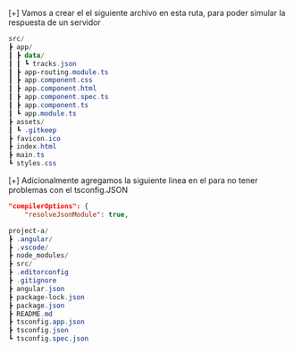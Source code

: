 [+] Vamos a crear el el siguiente archivo en esta ruta, para poder simular la respuesta de un servidor 

```powershell hl:4
src/
┣ app/
┃ ┣ data/
┃ ┃ ┗ tracks.json
┃ ┣ app-routing.module.ts
┃ ┣ app.component.css
┃ ┣ app.component.html
┃ ┣ app.component.spec.ts
┃ ┣ app.component.ts
┃ ┗ app.module.ts
┣ assets/
┃ ┗ .gitkeep
┣ favicon.ico
┣ index.html
┣ main.ts
┗ styles.css
```

[+] Adicionalmente agregamos la siguiente linea en el para no tener problemas con el tsconfig.JSON

```json
"compilerOptions": {
    "resolveJsonModule": true,
```


```powershell hl:tsconfig.json
project-a/
┣ .angular/
┣ .vscode/
┣ node_modules/
┣ src/
┣ .editorconfig
┣ .gitignore
┣ angular.json
┣ package-lock.json
┣ package.json
┣ README.md
┣ tsconfig.app.json
┣ tsconfig.json
┗ tsconfig.spec.json
```